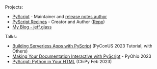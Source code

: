 Projects:
- [PyScript](https://github.com/pyscript/pyscript) - Maintainer and [release notes author](https://jeff.glass/tags/pyscript/)
- [PyScript Recipes](https://pyscript.recipes/) - Creator and Author ([Repo](https://github.com/JeffersGlass/pyscript-recipes))
- [My Blog - jeff.glass](https://jeff.glass)

Talks:
- [Building Serverless Apps with PyScript](https://www.youtube.com/watch?v=RVmltK006CU) (PyConUS 2023 Tutorial, with Others)
- [Making Your Documentation Interactive with PyScript](https://www.youtube.com/watch?v=ysSewLZEqnM) - PyOhio 2023
- [PyScript: Python in Your HTML](https://jeff.glass/post/pyscript-chipy-feb-2023/) (ChiPy Feb 2023)

